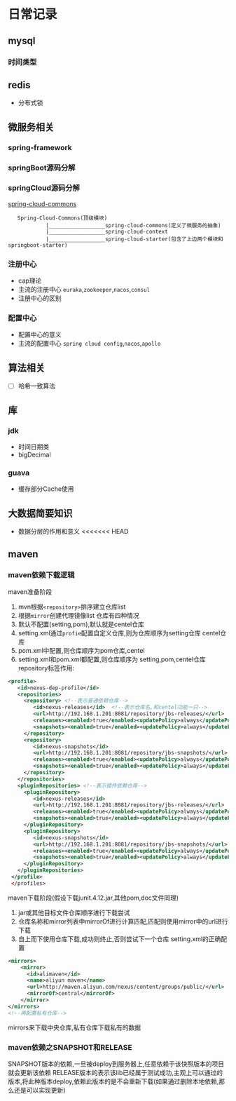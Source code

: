 # 日常记录
## mysql
### 时间类型
## redis
- 分布式锁
## 微服务相关
### spring-framework
### springBoot源码分解
### springCloud源码分解
[spring-cloud-commons](https://github.com/spring-cloud/spring-cloud-commons)
```
   Spring-Cloud-Commons(顶级模块)
            |__________________spring-cloud-commons(定义了微服务的抽象)
            |__________________spring-cloud-context
            |__________________spring-cloud-starter(包含了上边两个模块和springboot-starter)
```
### 注册中心
- cap理论
- 主流的注册中心
`euraka`,`zookeeper`,`nacos`,`consul`
- 注册中心的区别
### 配置中心
- 配置中心的意义
- 主流的配置中心
`spring cloud config`,`nacos`,`apollo`
## 算法相关
- [ ] 哈希一致算法
## 库
### jdk
- 时间日期类
- bigDecimal
### guava
- 缓存部分Cache使用
## 大数据简要知识
- 数据分层的作用和意义
<<<<<<< HEAD
## maven
### maven依赖下载逻辑
maven准备阶段
1. mvn根据`<repository>`排序建立仓库list
2. 根据`mirror`创建代理镜像list
仓库有四种情况
1. 默认不配置(setting,pom),默认就是centel仓库
2. setting.xml通过`profie`配置自定义仓库,则为仓库顺序为setting仓库 centel仓库
3. pom.xml中配置,则仓库顺序为pom仓库,centel
4. setting.xml和pom.xml都配置,则仓库顺序为 setting,pom,centel仓库
repository标签作用:
```xml
<profile>
   <id>nexus-dep-profile</id>  
   <repositories>
     <repository> <!--表示普通依赖仓库-->
        <id>nexus-releases</id>  <!--表示仓库名,和centel功能一只-->
        <url>http://192.168.1.201:8081/repository/jbs-releases/</url>   
        <releases><enabled>true</enabled><updatePolicy>always</updatePolicy></releases>  
        <snapshots><enabled>true</enabled><updatePolicy>always</updatePolicy></snapshots>
	 </repository>
	 <repository>
        <id>nexus-snapshots</id>  
        <url>http://192.168.1.201:8081/repository/jbs-snapshots/</url>   
        <releases><enabled>true</enabled><updatePolicy>always</updatePolicy></releases>  
        <snapshots><enabled>true</enabled><updatePolicy>always</updatePolicy></snapshots>  
     </repository>
   </repositories>
   <pluginRepositories> <!--表示插件依赖仓库-->
     <pluginRepository>
        <id>nexus-releases</id>  
        <url>http://192.168.1.201:8081/repository/jbs-releases/</url>   
        <releases><enabled>true</enabled><updatePolicy>always</updatePolicy></releases>  
        <snapshots><enabled>true</enabled><updatePolicy>always</updatePolicy></snapshots>  
     </pluginRepository>
     <pluginRepository>  
        <id>nexus-snapshots</id>  
        <url>http://192.168.1.201:8081/repository/jbs-snapshots/</url>   
        <releases><enabled>true</enabled><updatePolicy>always</updatePolicy></releases>  
        <snapshots><enabled>true</enabled><updatePolicy>always</updatePolicy></snapshots>  
     </pluginRepository>
   </pluginRepositories>  
 </profile>
 </profiles>
```
maven下载阶段(假设下载junit.4.12.jar,其他pom,doc文件同理)
1. jar或其他目标文件仓库顺序进行下载尝试
2. 仓库名称和mirror列表中mirrorOf进行计算匹配,匹配则使用mirror中的url进行下载
3. 自上而下使用仓库下载,成功则终止,否则尝试下一个仓库
setting.xml的正确配置
```xml
<mirrors>
    <mirror>
      <id>alimaven</id>
      <name>aliyun maven</name>
      <url>http://maven.aliyun.com/nexus/content/groups/public/</url>
      <mirrorOf>central</mirrorOf>        
    </mirror>
</mirrors>
<!--再配置私有仓库-->
```
mirrors来下载中央仓库,私有仓库下载私有的数据
### maven依赖之SNAPSHOT和RELEASE
SNAPSHOT版本的依赖,一旦被deploy到服务器上,任意依赖于该快照版本的项目就会更新该依赖
RELEASE版本的表示该lib已经属于测试成功,主观上可以通过的版本,将此种版本deploy,依赖此版本的是不会重新下载(如果通过删除本地依赖,那么还是可以实现更新)
